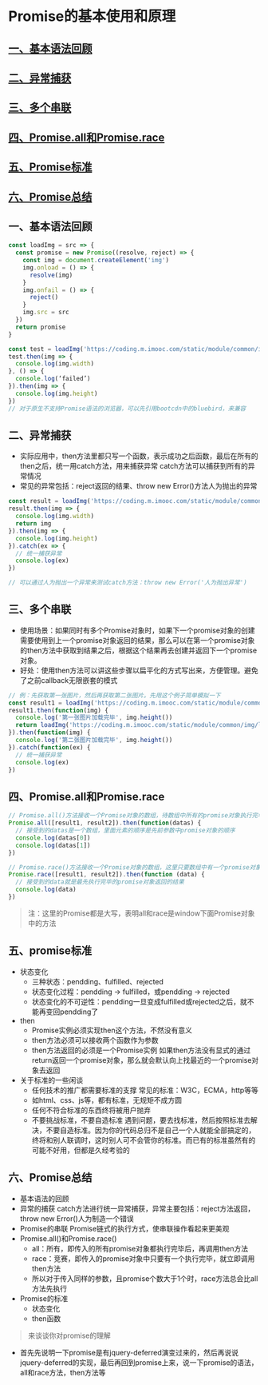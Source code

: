 # Promise的基本使用和原理
## [一、基本语法回顾](#一、基本语法回顾)
## [二、异常捕获](#二、异常捕获)
## [三、多个串联](#三、多个串联)
## [四、Promise.all和Promise.race](#四、Promise.all和Promise.race)
## [五、Promise标准](#五、Promise标准)
## [六、Promise总结](#六、Promise总结)

## 一、基本语法回顾
```js
const loadImg = src => {
  const promise = new Promise((resolve, reject) => {
    const img = document.createElement('img')
    img.onload = () => {
      resolve(img)
    }
    img.onfail = () => {
      reject()
    }
    img.src = src
  })
  return promise
}

const test = loadImg('https://coding.m.imooc.com/static/module/common/img/logo2.png')
test.then(img => {
  console.log(img.width)
}, () => {
  console.log(‘failed’)
}).then(img => {
  console.log(img.height)
})
// 对于原生不支持Promise语法的浏览器，可以先引用bootcdn中的bluebird，来兼容
```
## 二、异常捕获
+ 实际应用中，then方法里都只写一个函数，表示成功之后函数，最后在所有的then之后，统一用catch方法，用来捕获异常
catch方法可以捕获到所有的异常情况
+ 常见的异常包括：reject返回的结果、throw new Error()方法人为抛出的异常
```js
const result = loadImg('https://coding.m.imooc.com/static/module/common/img/logo2.png')
result.then(img => {
  console.log(img.width)
  return img
}).then(img => {
  console.log(img.height)
}).catch(ex => {
  // 统一捕获异常
  console.log(ex)
})

// 可以通过人为抛出一个异常来测试catch方法：throw new Error('人为抛出异常')
```
## 三、多个串联
+ 使用场景：如果同时有多个Promise对象时，如果下一个promise对象的创建需要使用到上一个promise对象返回的结果，那么可以在第一个promise对象的then方法中获取到结果之后，根据这个结果再去创建并返回下一个promise对象。
+ 好处：使用then方法可以讲这些步骤以扁平化的方式写出来，方便管理。避免了之前callback无限嵌套的模式
```js
// 例：先获取第一张图片，然后再获取第二张图片。先用这个例子简单模拟一下
const result1 = loadImg('https://coding.m.imooc.com/static/module/common/img/logo1.png')
result1.then(function(img) {
  console.log('第一张图片加载完毕', img.height())
  return loadImg('https://coding.m.imooc.com/static/module/common/img/logo2.png')
}).then(function(img) {
  console.log('第二张图片加载完毕', img.height())
}).catch(function(ex) {
  // 统一捕获异常
  console.log(ex)
})
```

## 四、Promise.all和Promise.race
```js
// Promise.all()方法接收一个Promise对象的数组，待数组中所有的promise对象执行完毕后，才会触发then方法
Promise.all([result1, result2]).then(function(datas) {
  // 接受到的datas是一个数组，里面元素的顺序是先前参数中promise对象的顺序
  console.log(datas[0])
  console.log(datas[1])
})

// Promise.race()方法接收一个Promise对象的数组，这里只要数组中有一个promise对象执行完毕后，就会触发then方法
Promise.race([result1, result2]).then(function (data) {
  // 接受到的data就是最先执行完毕的promise对象返回的结果
  console.log(data)
})
```
> 注：这里的Promise都是大写，表明all和race是window下面Promise对象中的方法

## 五、promise标准
+ 状态变化
  + 三种状态：pendding、fulfilled、rejected
  + 状态变化过程：pendding -> fulfilled，或pendding -> rejected
  + 状态变化的不可逆性：pendding一旦变成fulfilled或rejected之后，就不能再变回pendding了
+ then
  + Promise实例必须实现then这个方法，不然没有意义
  + then方法必须可以接收两个函数作为参数
  + then方法返回的必须是一个Promise实例
    如果then方法没有显式的通过return返回一个promise对象，那么就会默认向上找最近的一个promise对象去返回
+ 关于标准的一些闲谈
  + 任何技术的推广都需要标准的支撑
    常见的标准：W3C，ECMA，http等等
  + 如html、css、js等，都有标准，无规矩不成方圆
  + 任何不符合标准的东西终将被用户抛弃
  + 不要挑战标准，不要自造标准
    遇到问题，要去找标准，然后按照标准去解决，不要自造标准。因为你的代码总归不是自己一个人就能全部搞定的，终将和别人联调时，这时别人可不会管你的标准。而已有的标准虽然有的可能不好用，但都是久经考验的

## 六、Promise总结
+ 基本语法的回顾
+ 异常的捕获
  catch方法进行统一异常捕获，异常主要包括：reject方法返回，throw new Error()人为制造一个错误
+ Promise的串联
  Promise链式的执行方式，使串联操作看起来更美观
+ Promise.all()和Promise.race()
  + all：所有，即传入的所有promise对象都执行完毕后，再调用then方法
  + race：竞赛，即传入的promise对象中只要有一个执行完毕，就立即调用then方法
  + 所以对于传入同样的参数，且promise个数大于1个时，race方法总会比all方法先执行
+ Promise的标准
  + 状态变化
  + then函数


> 来谈谈你对promise的理解
+ 首先先说明一下promise是有jquery-deferred演变过来的，然后再说说jquery-deferred的实现，最后再回到promise上来，说一下promise的语法，all和race方法，then方法等
